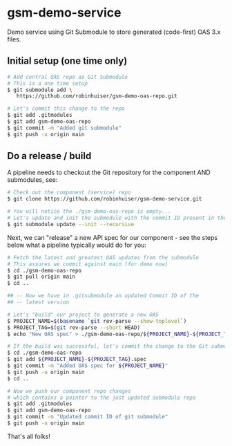 # gsm-demo-service

Demo service using Git Submodule to store generated (code-first) OAS 3.x files.

## Initial setup (one time only)

~~~bash
# Add central OAS repo as Git Submodule
# This is a one time setup
$ git submodule add \
   https://github.com/robinhuiser/gsm-demo-oas-repo.git

# Let's commit this change to the repo
$ git add .gitmodules
$ git add gsm-demo-oas-repo
$ git commit -m "Added git submodule"
$ git push -u origin main
~~~

## Do a release / build

A pipeline needs to checkout the Git repository for the component AND submodules, see:

~~~bash
# Check out the component (service) repo
$ git clone https://github.com/robinhuiser/gsm-demo-service.git 

# You will notice the ./gsm-demo-oas-repo is empty...
# Let's update and init the submodule with the commit ID present in the .gitsubmodule file
$ git submodule update --init --recursive
~~~

Next, we can "release" a new API spec for our component - see the steps below what a pipeline typically would do for you:

~~~bash
# Fetch the latest and greatest OAS updates from the submodule
# This assures we commit against main (for demo now)
$ cd ./gsm-demo-oas-repo
$ git pull origin main
$ cd ..

## -- Now we have in .gitsubmodule an updated Commit ID of the 
## -- latest version

# Let's "build" our project to generate a new OAS
$ PROJECT_NAME=$(basename `git rev-parse --show-toplevel`)
$ PROJECT_TAG=$(git rev-parse --short HEAD)
$ echo "New OAS spec" > ./gsm-demo-oas-repo/${PROJECT_NAME}-${PROJECT_TAG}.spec

# If the build was successful, let's commit the change to the Git submodule
$ cd ./gsm-demo-oas-repo
$ git add ${PROJECT_NAME}-${PROJECT_TAG}.spec
$ git commit -m "Added OAS spec for ${PROJECT_NAME}"
$ git push -u origin main
$ cd ..

# Now we push our component repo changes 
# which contains a pointer to the just updated submodule repo
$ git add .gitmodules
$ git add gsm-demo-oas-repo
$ git commit -m "Updated commit ID of git submodule"
$ git push -u origin main
~~~

That's all folks!
